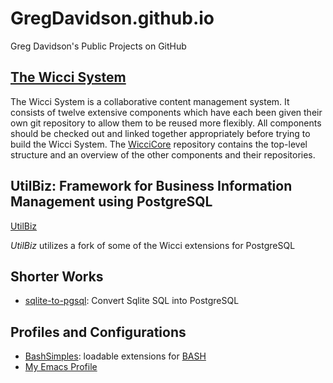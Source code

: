 # GregDavidson.github.io
Greg Davidson's Public Projects on GitHub

## [The Wicci System](https://github.com/GregDavidson/wicci-core-S0_lib)

The Wicci System is a collaborative content management system.  It consists of twelve extensive components which have each been given their own git repository to allow them to be reused more flexibly.  All components should be checked out and linked together appropriately before trying to build the Wicci System.  The [WicciCore](https://github.com/GregDavidson/wicci-core-S0_lib) repository contains the top-level structure and an overview of the other components and their repositories.

## UtilBiz: Framework for Business Information Management using PostgreSQL

[UtilBiz](https://github.com/GregDavidson/UtilBiz)

_UtilBiz_ utilizes a fork of some of the Wicci extensions for PostgreSQL

## Shorter Works

+ [sqlite-to-pgsql](https://github.com/GregDavidson/sqlite-to-pgsql): Convert Sqlite SQL into PostgreSQL

## Profiles and Configurations

+ [BashSimples](https://github.com/GregDavidson/BashSimples): loadable extensions for [BASH](https://www.gnu.org/software/bash/bash.html)
+ [My Emacs Profile](https://github.com/GregDavidson/EmacsProfile)
